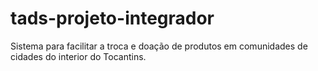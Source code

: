 # tads-projeto-integrador
Sistema para facilitar a troca e doação de produtos em comunidades de cidades do interior do Tocantins.

